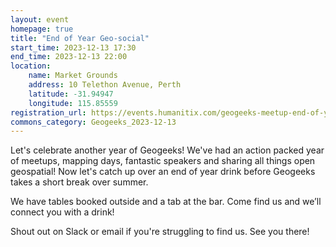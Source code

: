 ```yaml
---
layout: event
homepage: true
title: "End of Year Geo-social"
start_time: 2023-12-13 17:30
end_time: 2023-12-13 22:00
location:
    name: Market Grounds
    address: 10 Telethon Avenue, Perth
    latitude: -31.94947
    longitude: 115.85559
registration_url: https://events.humanitix.com/geogeeks-meetup-end-of-year-celebration
commons_category: Geogeeks_2023-12-13
---
```

Let's celebrate another year of Geogeeks! We've had an action packed year of meetups, mapping days, fantastic speakers and sharing all things open geospatial! Now let's catch up over an end of year drink before Geogeeks takes a short break over summer.

We have tables booked outside and a tab at the bar. Come find us and we’ll connect you with a drink!

Shout out on Slack or email if you're struggling to find us. See you there!
